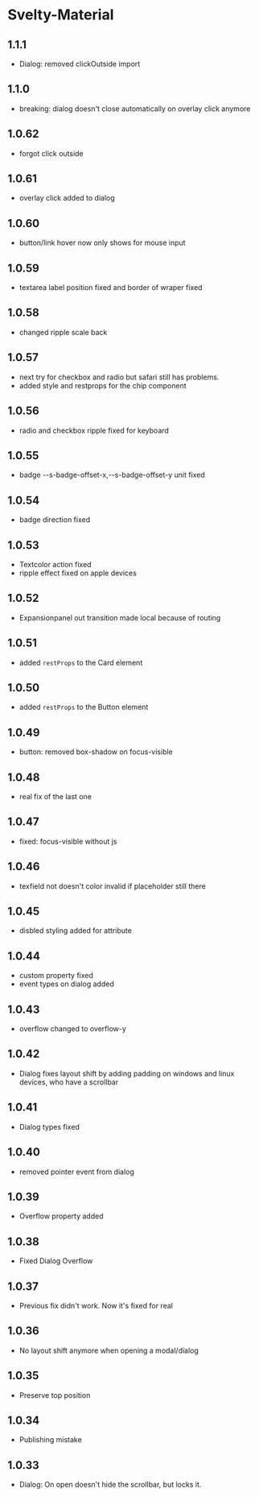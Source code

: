 # Svelty-Material

## 1.1.1

-   Dialog: removed clickOutside import

## 1.1.0

-   breaking: dialog doesn't close automatically on overlay click anymore

## 1.0.62

-   forgot click outside

## 1.0.61

-   overlay click added to dialog

## 1.0.60

-   button/link hover now only shows for mouse input

## 1.0.59

-   textarea label position fixed and border of wraper fixed

## 1.0.58

-   changed ripple scale back

## 1.0.57

-   next try for checkbox and radio but safari still has problems.
-   added style and restprops for the chip component

## 1.0.56

-   radio and checkbox ripple fixed for keyboard

## 1.0.55

-   badge --s-badge-offset-x,--s-badge-offset-y unit fixed

## 1.0.54

-   badge direction fixed

## 1.0.53

-   Textcolor action fixed
-   ripple effect fixed on apple devices

## 1.0.52

-   Expansionpanel out transition made local because of routing

## 1.0.51

-   added `restProps` to the Card element

## 1.0.50

-   added `restProps` to the Button element

## 1.0.49

-   button: removed box-shadow on focus-visible

## 1.0.48

-   real fix of the last one

## 1.0.47

-   fixed: focus-visible without js

## 1.0.46

-   texfield not doesn't color invalid if placeholder still there

## 1.0.45

-   disbled styling added for attribute

## 1.0.44

-   custom property fixed
-   event types on dialog added

## 1.0.43

-   overflow changed to overflow-y

## 1.0.42

-   Dialog fixes layout shift by adding padding on windows and linux devices, who have a scrollbar

## 1.0.41

-   Dialog types fixed

## 1.0.40

-   removed pointer event from dialog

## 1.0.39

-   Overflow property added

## 1.0.38

-   Fixed Dialog Overflow

## 1.0.37

-   Previous fix didn't work. Now it's fixed for real

## 1.0.36

-   No layout shift anymore when opening a modal/dialog

## 1.0.35

-   Preserve top position

## 1.0.34

-   Publishing mistake

## 1.0.33

-   Dialog: On open doesn't hide the scrollbar, but locks it.
